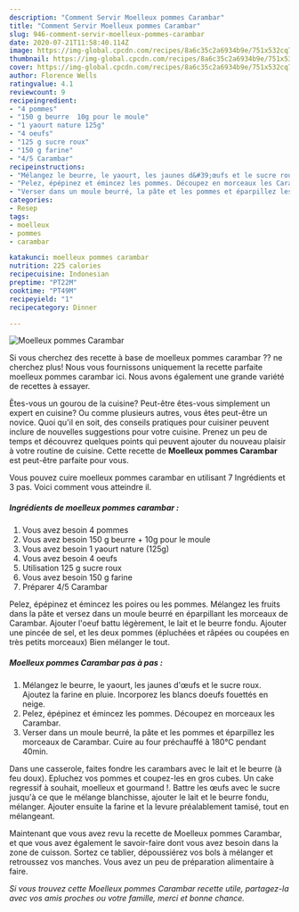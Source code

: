 ```yaml
---
description: "Comment Servir Moelleux pommes Carambar"
title: "Comment Servir Moelleux pommes Carambar"
slug: 946-comment-servir-moelleux-pommes-carambar
date: 2020-07-21T11:58:40.114Z
image: https://img-global.cpcdn.com/recipes/8a6c35c2a6934b9e/751x532cq70/moelleux-pommes-carambar-photo-principale-de-la-recette.jpg
thumbnail: https://img-global.cpcdn.com/recipes/8a6c35c2a6934b9e/751x532cq70/moelleux-pommes-carambar-photo-principale-de-la-recette.jpg
cover: https://img-global.cpcdn.com/recipes/8a6c35c2a6934b9e/751x532cq70/moelleux-pommes-carambar-photo-principale-de-la-recette.jpg
author: Florence Wells
ratingvalue: 4.1
reviewcount: 9
recipeingredient:
- "4 pommes"
- "150 g beurre  10g pour le moule"
- "1 yaourt nature 125g"
- "4 oeufs"
- "125 g sucre roux"
- "150 g farine"
- "4/5 Carambar"
recipeinstructions:
- "Mélangez le beurre, le yaourt, les jaunes d&#39;œufs et le sucre roux. Ajoutez la farine en pluie. Incorporez les blancs doeufs fouettés en neige."
- "Pelez, épépinez et émincez les pommes. Découpez en morceaux les Carambar."
- "Verser dans un moule beurré, la pâte et les pommes et éparpillez les morceaux de Carambar. Cuire au four préchauffé à 180°C pendant 40min."
categories:
- Resep
tags:
- moelleux
- pommes
- carambar

katakunci: moelleux pommes carambar 
nutrition: 225 calories
recipecuisine: Indonesian
preptime: "PT22M"
cooktime: "PT49M"
recipeyield: "1"
recipecategory: Dinner

---
```



![Moelleux pommes Carambar](https://img-global.cpcdn.com/recipes/8a6c35c2a6934b9e/751x532cq70/moelleux-pommes-carambar-photo-principale-de-la-recette.jpg)

Si vous cherchez des recette à base de moelleux pommes carambar ?? ne cherchez plus! Nous vous fournissons uniquement la recette parfaite moelleux pommes carambar ici. Nous avons également une grande variété de recettes à essayer.

Êtes-vous un gourou de la cuisine? Peut-être êtes-vous simplement un expert en cuisine? Ou comme plusieurs autres, vous êtes peut-être un novice. Quoi qu'il en soit, des conseils pratiques pour cuisiner peuvent inclure de nouvelles suggestions pour votre cuisine. Prenez un peu de temps et découvrez quelques points qui peuvent ajouter du nouveau plaisir à votre routine de cuisine. Cette recette de <strong> Moelleux pommes Carambar </strong> est peut-être parfaite pour vous.

<!--inarticleads1-->

Vous pouvez cuire moelleux pommes carambar en utilisant 7 Ingrédients et 3 pas. Voici comment vous atteindre il.

##### Ingrédients de moelleux pommes carambar :

1. Vous avez besoin 4 pommes
1. Vous avez besoin 150 g beurre + 10g pour le moule
1. Vous avez besoin 1 yaourt nature (125g)
1. Vous avez besoin 4 oeufs
1. Utilisation 125 g sucre roux
1. Vous avez besoin 150 g farine
1. Préparer 4/5 Carambar


Pelez, épépinez et émincez les poires ou les pommes. Mélangez les fruits dans la pâte et versez dans un moule beurré en éparpillant les morceaux de Carambar. Ajouter l&#39;oeuf battu légèrement, le lait et le beurre fondu. Ajouter une pincée de sel, et les deux pommes (épluchées et râpées ou coupées en très petits morceaux) Bien mélanger le tout. 

<!--inarticleads2-->

##### Moelleux pommes Carambar pas à pas :

1. Mélangez le beurre, le yaourt, les jaunes d&#39;œufs et le sucre roux. Ajoutez la farine en pluie. Incorporez les blancs doeufs fouettés en neige.
1. Pelez, épépinez et émincez les pommes. Découpez en morceaux les Carambar.
1. Verser dans un moule beurré, la pâte et les pommes et éparpillez les morceaux de Carambar. Cuire au four préchauffé à 180°C pendant 40min.


Dans une casserole, faites fondre les carambars avec le lait et le beurre (à feu doux). Epluchez vos pommes et coupez-les en gros cubes. Un cake regressif à souhait, moelleux et gourmand !. Battre les œufs avec le sucre jusqu&#39;à ce que le mélange blanchisse, ajouter le lait et le beurre fondu, mélanger. Ajouter ensuite la farine et la levure préalablement tamisé, tout en mélangeant. 

<!--inarticleads1-->

<p>
Maintenant que vous avez revu la recette de Moelleux pommes Carambar, et que vous avez également le savoir-faire dont vous avez besoin dans la zone de cuisson. Sortez ce tablier, dépoussiérez vos bols à mélanger et retroussez vos manches. Vous avez un peu de préparation alimentaire à faire.
</p>

<p>
<i>Si vous trouvez cette Moelleux pommes Carambar recette utile, partagez-la avec vos amis proches ou votre famille, merci et bonne chance.</i>
</p>
